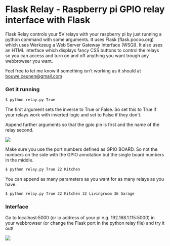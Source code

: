 # Flask Relay - Raspberry pi GPIO relay interface with Flask
Flask Relay controls your 5V relays with your raspberry pi by just running a python command with some arguments. It uses Flask (flask.pocoo.org) which uses Werkzeug a Web Server Gateway Interface (WSGI). It also uses an HTML interface which displays fancy CSS buttons to control the relays so you can access and turn on and off anything you want trough any webbrowser you want.

Feel free to let me know if something isn't working as it should at bouwe.ceunen@gmail.com

### Get it running

```sh
$ python relay.py True
```

The first argument sets the inverse to True or False. So set this to True if your relays work with inverted logic and set to False if they don't.

Append further arguments so that the gpio pin is first and the name of the relay second.

[![](https://i.stack.imgur.com/sVvsB.jpg)](https://i.stack.imgur.com/sVvsB.jpg)

Make sure you use the port numbers defined as GPIO BOARD. So not the numbers on the side with the GPIO annotation but the single board numbers in the middle.

```sh
$ python relay.py True 22 Kitchen 
```

You can append as many parameters as you want for as many relays as you have.

```sh
$ python relay.py True 22 Kitchen 32 Livingroom 36 Garage
```

### Interface
Go to localhost:5000 (or ip address of your pi e.g. 192.168.1.115:5000) in your webbrowser (or change the Flask port in the python relay file) and try it out!

[![](http://www.bouweceunen.com/flaskrelay/interface.png)](http://www.bouweceunen.com/flaskrelay/interface.png)
